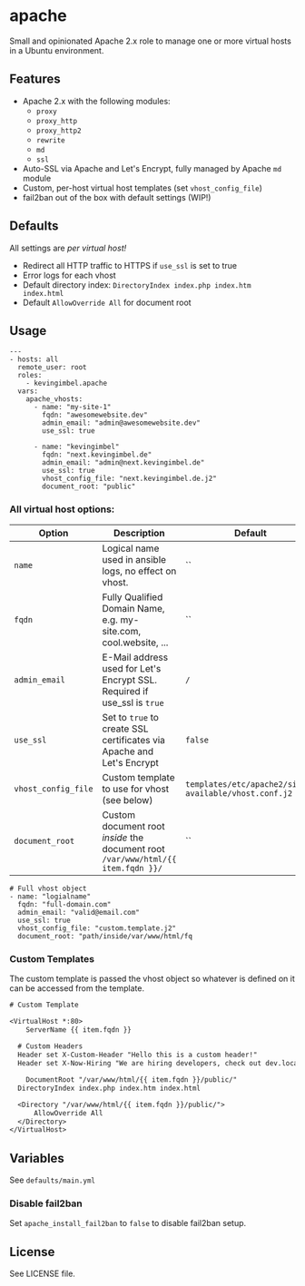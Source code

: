 #  apache

Small and opinionated Apache 2.x role to manage one or more virtual hosts in a Ubuntu environment.

## Features

- Apache 2.x with the following modules:
  - `proxy`
  - `proxy_http`
  - `proxy_http2`
  - `rewrite`
  - `md`
  - `ssl`
- Auto-SSL via Apache and Let's Encrypt, fully managed by Apache `md` module
- Custom, per-host virtual host templates (set `vhost_config_file`)
- fail2ban out of the box with default settings (WIP!)

## Defaults

All settings are _per virtual host!_

- Redirect all HTTP traffic to HTTPS if `use_ssl` is set to true
- Error logs for each vhost
- Default directory index: `DirectoryIndex index.php index.htm index.html`
- Default `AllowOverride All` for document root

## Usage

```
---
- hosts: all
  remote_user: root
  roles:
    - kevingimbel.apache
  vars:
    apache_vhosts:
      - name: "my-site-1"
        fqdn: "awesomewebsite.dev"
        admin_email: "admin@awesomewebsite.dev"
        use_ssl: true

      - name: "kevingimbel"
        fqdn: "next.kevingimbel.de"
        admin_email: "admin@next.kevingimbel.de"
        use_ssl: true
        vhost_config_file: "next.kevingimbel.de.j2"
        document_root: "public"
```

### All virtual host options:

|Option|Description|Default|
|------|-----------|-------|
|`name`|Logical name used in ansible logs, no effect on vhost. |``|
|`fqdn`|Fully Qualified Domain Name, e.g. my-site.com, cool.website, ... |``|
|`admin_email`| E-Mail address used for Let's Encrypt SSL. Required if use_ssl is `true`| `/` |
|`use_ssl`| Set to `true` to create SSL certificates via Apache and Let's Encrypt | `false`|
|`vhost_config_file`| Custom template to use for vhost (see below) | `templates/etc/apache2/sites-available/vhost.conf.j2` |
|`document_root`| Custom document root _inside_ the document root `/var/www/html/{{ item.fqdn }}/` | ``|

```
# Full vhost object
- name: "logialname"
  fqdn: "full-domain.com"
  admin_email: "valid@email.com"
  use_ssl: true
  vhost_config_file: "custom.template.j2"
  document_root: "path/inside/var/www/html/fq
```

### Custom Templates

The custom template is passed the vhost object so whatever is defined on it can be accessed from the template.

```txt
# Custom Template

<VirtualHost *:80>
	ServerName {{ item.fqdn }}
  
  # Custom Headers
  Header set X-Custom-Header "Hello this is a custom header!"
  Header set X-Now-Hiring "We are hiring developers, check out dev.local/jobs"

	DocumentRoot "/var/www/html/{{ item.fqdn }}/public/"
  DirectoryIndex index.php index.htm index.html

  <Directory "/var/www/html/{{ item.fqdn }}/public/">
      AllowOverride All
  </Directory>
</VirtualHost>
```

## Variables

See `defaults/main.yml`

### Disable fail2ban

Set `apache_install_fail2ban` to `false` to disable fail2ban setup.

## License

See LICENSE file.
